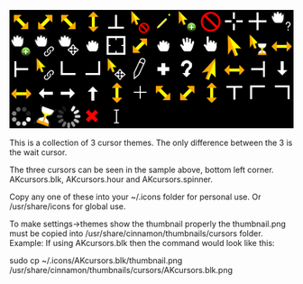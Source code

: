 ![](sample.png)

This is a collection of 3 cursor themes.
The only difference between the 3 is the wait cursor.

The three cursors can be seen in the sample above, bottom left corner. 
AKcursors.blk, AKcursors.hour and AKcursors.spinner.

Copy any one of these into your ~/.icons folder for personal use.
Or /usr/share/icons for global use.

To make settings->themes show the thumbnail properly the thumbnail.png must be copied into /usr/share/cinnamon/thumbnails/cursors folder.<br>
Example:  If using AKcursors.blk then the command would look like this:

sudo cp ~/.icons/AKcursors.blk/thumbnail.png /usr/share/cinnamon/thumbnails/cursors/AKcursors.blk.png


